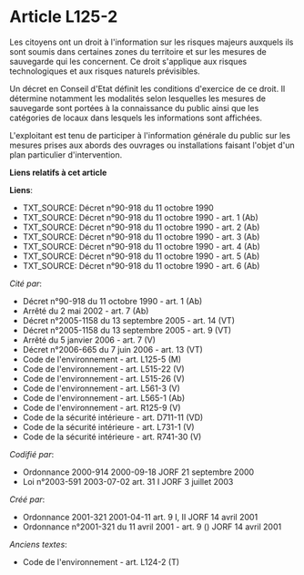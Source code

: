 # Article L125-2

Les citoyens ont un droit à l'information sur les risques majeurs auxquels ils sont soumis dans certaines zones du territoire
et sur les mesures de sauvegarde qui les concernent. Ce droit s'applique aux risques technologiques et aux risques naturels
prévisibles.

Un décret en Conseil d'Etat définit les conditions d'exercice de ce droit. Il détermine notamment les modalités selon
lesquelles les mesures de sauvegarde sont portées à la connaissance du public ainsi que les catégories de locaux dans
lesquels les informations sont affichées.

L'exploitant est tenu de participer à l'information générale du public sur les mesures prises aux abords des ouvrages ou
installations faisant l'objet d'un plan particulier d'intervention.

**Liens relatifs à cet article**

**Liens**:

  - TXT_SOURCE: Décret n°90-918 du 11 octobre 1990
  - TXT_SOURCE: Décret n°90-918 du 11 octobre 1990 - art. 1 (Ab)
  - TXT_SOURCE: Décret n°90-918 du 11 octobre 1990 - art. 2 (Ab)
  - TXT_SOURCE: Décret n°90-918 du 11 octobre 1990 - art. 3 (Ab)
  - TXT_SOURCE: Décret n°90-918 du 11 octobre 1990 - art. 4 (Ab)
  - TXT_SOURCE: Décret n°90-918 du 11 octobre 1990 - art. 5 (Ab)
  - TXT_SOURCE: Décret n°90-918 du 11 octobre 1990 - art. 6 (Ab)

_Cité par_:

  - Décret n°90-918 du 11 octobre 1990 - art. 1 (Ab)
  - Arrêté du 2 mai 2002 - art. 7 (Ab)
  - Décret n°2005-1158 du 13 septembre 2005 - art. 14 (VT)
  - Décret n°2005-1158 du 13 septembre 2005 - art. 9 (VT)
  - Arrêté du 5 janvier 2006 - art. 7 (V)
  - Décret n°2006-665 du 7 juin 2006 - art. 13 (VT)
  - Code de l'environnement - art. L125-5 (M)
  - Code de l'environnement - art. L515-22 (V)
  - Code de l'environnement - art. L515-26 (V)
  - Code de l'environnement - art. L561-3 (V)
  - Code de l'environnement - art. L565-1 (Ab)
  - Code de l'environnement - art. R125-9 (V)
  - Code de la sécurité intérieure - art. D711-11 (VD)
  - Code de la sécurité intérieure - art. L731-1 (V)
  - Code de la sécurité intérieure - art. R741-30 (V)

_Codifié par_:

  - Ordonnance 2000-914 2000-09-18 JORF 21 septembre 2000
  - Loi n°2003-591 2003-07-02 art. 31 I JORF 3 juillet 2003

_Créé par_:

  - Ordonnance 2001-321 2001-04-11 art. 9 I, II JORF 14 avril 2001
  - Ordonnance n°2001-321 du 11 avril 2001 - art. 9 () JORF 14 avril 2001

_Anciens textes_:

  - Code de l'environnement - art. L124-2 (T)
